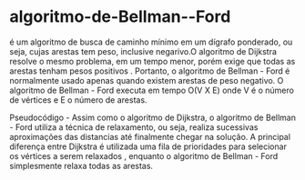 # algoritmo-de-Bellman--Ford
é um algoritmo de busca de caminho mínimo em um dígrafo ponderado, ou seja, cujas arestas tem peso, inclusive negarivo.O algoritmo de Dijkstra resolve o mesmo problema, em um tempo menor, porém exige que todas as arestas tenham pesos positivos . Portanto, o algoritmo de Bellman - Ford é normalmente usado apenas quando existem arestas de peso negativo.
O algoritmo de Bellman - Ford executa em tempo O(V X E) onde V é o número de vértices e E o número de arestas.

Pseudocódigo - Assim como o algoritmo de Dijkstra, o algoritmo de Bellman - Ford utiliza a técnica de relaxamento, ou seja, realiza sucessivas aproximações das distancias até finalmente chegar na solução. A principal diferença entre Dijkstra é utilizada uma fila de prioridades para selecionar os vértices a serem relaxados , enquanto o algoritmo de Bellman - Ford simplesmente relaxa todas as arestas.
